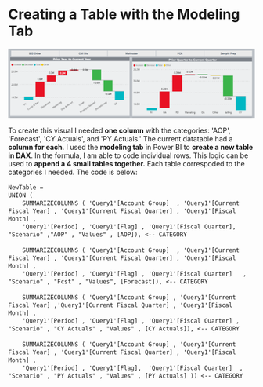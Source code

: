 # Creating a Table with the Modeling Tab
![](/images/OPEX3.png)

To create this visual I needed **one column** with the categories: 'AOP', 'Forecast', 'CY Actuals', and 'PY Actuals.' The current datatable had a **column for each**. I used the **modeling tab** in Power BI to **create a new table in DAX**. In the formula, I am able to code individual rows. This logic can be used to **append a 4 small tables together.** Each table correspoded to the categories I needed. The code is below:

    NewTable = 
    UNION (
        SUMMARIZECOLUMNS ( 'Query1'[Account Group]  , 'Query1'[Current Fiscal Year] , 'Query1'[Current Fiscal Quarter] , 'Query1'[Fiscal Month] , 
        'Query1'[Period] , 'Query1'[Flag] , 'Query1'[Fiscal Quarter], "Scenario" ,"AOP" , "Values" , [AOP]), <-- CATEGORY

        SUMMARIZECOLUMNS ( 'Query1'[Account Group]  , 'Query1'[Current Fiscal Year] , 'Query1'[Current Fiscal Quarter] , 'Query1'[Fiscal Month] , 
        'Query1'[Period] , 'Query1'[Flag] , 'Query1'[Fiscal Quarter]   , "Scenario" , "Fcst" , "Values", [Forecast]), <-- CATEGORY

        SUMMARIZECOLUMNS ( 'Query1'[Account Group] , 'Query1'[Current Fiscal Year] ,'Query1'[Current Fiscal Quarter] , 'Query1'[Fiscal Month] , 
        'Query1'[Period] , 'Query1'[Flag] , 'Query1'[Fiscal Quarter] , "Scenario" , "CY Actuals" , "Values" , [CY Actuals]), <-- CATEGORY

        SUMMARIZECOLUMNS ( 'Query1'[Account Group] , 'Query1'[Current Fiscal Year] , 'Query1'[Current Fiscal Quarter] , 'Query1'[Fiscal Month] , 
        'Query1'[Period] , 'Query1'[Flag],  'Query1'[Fiscal Quarter]  , "Scenario" , "PY Actuals" , "Values" , [PY Actuals] )) <-- CATEGORY
